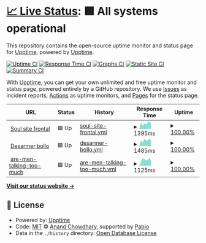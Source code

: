 # [📈 Live Status](https://demo.upptime.js.org): <!--live status--> **🟩 All systems operational**

This repository contains the open-source uptime monitor and status page for [Upptime](https://upptime.js.org), powered by [Upptime](https://github.com/upptime/upptime).

[![Uptime CI](https://github.com/gigabyte6372/upptime/workflows/Uptime%20CI/badge.svg)](https://github.com/gigabyte6372/upptime/actions?query=workflow%3A%22Uptime+CI%22)
[![Response Time CI](https://github.com/gigabyte6372/upptime/workflows/Response%20Time%20CI/badge.svg)](https://github.com/gigabyte6372/upptime/actions?query=workflow%3A%22Response+Time+CI%22)
[![Graphs CI](https://github.com/gigabyte6372/upptime/workflows/Graphs%20CI/badge.svg)](https://github.com/gigabyte6372/upptime/actions?query=workflow%3A%22Graphs+CI%22)
[![Static Site CI](https://github.com/gigabyte6372/upptime/workflows/Static%20Site%20CI/badge.svg)](https://github.com/gigabyte6372/upptime/actions?query=workflow%3A%22Static+Site+CI%22)
[![Summary CI](https://github.com/gigabyte6372/upptime/workflows/Summary%20CI/badge.svg)](https://github.com/gigabyte6372/upptime/actions?query=workflow%3A%22Summary+CI%22)

With [Upptime](https://upptime.js.org), you can get your own unlimited and free uptime monitor and status page, powered entirely by a GitHub repository. We use [Issues](https://github.com/upptime/upptime/issues) as incident reports, [Actions](https://github.com/gigabyte6372/upptime/actions) as uptime monitors, and [Pages](https://demo.upptime.js.org) for the status page.

<!--start: status pages-->
<!-- This summary is generated by Upptime (https://github.com/upptime/upptime) -->
<!-- Do not edit this manually, your changes will be overwritten -->
<!-- prettier-ignore -->
| URL | Status | History | Response Time | Uptime |
| --- | ------ | ------- | ------------- | ------ |
| <img alt="" src="https://icons.duckduckgo.com/ip3/lessoulevementsdelaterre.org.ico" height="13"> [Soul site frontal](https://lessoulevementsdelaterre.org) | 🟩 Up | [soul-site-frontal.yml](https://github.com/gigabyte6372/upptime/commits/HEAD/history/soul-site-frontal.yml) | <details><summary><img alt="Response time graph" src="./graphs/soul-site-frontal/response-time-week.png" height="20"> 1395ms</summary><br><a href="https://gigabyte6372.github.io/upptime/history/soul-site-frontal"><img alt="Response time 1411" src="https://img.shields.io/endpoint?url=https%3A%2F%2Fraw.githubusercontent.com%2Fgigabyte6372%2Fupptime%2FHEAD%2Fapi%2Fsoul-site-frontal%2Fresponse-time.json"></a><br><a href="https://gigabyte6372.github.io/upptime/history/soul-site-frontal"><img alt="24-hour response time 1437" src="https://img.shields.io/endpoint?url=https%3A%2F%2Fraw.githubusercontent.com%2Fgigabyte6372%2Fupptime%2FHEAD%2Fapi%2Fsoul-site-frontal%2Fresponse-time-day.json"></a><br><a href="https://gigabyte6372.github.io/upptime/history/soul-site-frontal"><img alt="7-day response time 1395" src="https://img.shields.io/endpoint?url=https%3A%2F%2Fraw.githubusercontent.com%2Fgigabyte6372%2Fupptime%2FHEAD%2Fapi%2Fsoul-site-frontal%2Fresponse-time-week.json"></a><br><a href="https://gigabyte6372.github.io/upptime/history/soul-site-frontal"><img alt="30-day response time 1411" src="https://img.shields.io/endpoint?url=https%3A%2F%2Fraw.githubusercontent.com%2Fgigabyte6372%2Fupptime%2FHEAD%2Fapi%2Fsoul-site-frontal%2Fresponse-time-month.json"></a><br><a href="https://gigabyte6372.github.io/upptime/history/soul-site-frontal"><img alt="1-year response time 1411" src="https://img.shields.io/endpoint?url=https%3A%2F%2Fraw.githubusercontent.com%2Fgigabyte6372%2Fupptime%2FHEAD%2Fapi%2Fsoul-site-frontal%2Fresponse-time-year.json"></a></details> | <details><summary><a href="https://gigabyte6372.github.io/upptime/history/soul-site-frontal">100.00%</a></summary><a href="https://gigabyte6372.github.io/upptime/history/soul-site-frontal"><img alt="All-time uptime 99.89%" src="https://img.shields.io/endpoint?url=https%3A%2F%2Fraw.githubusercontent.com%2Fgigabyte6372%2Fupptime%2FHEAD%2Fapi%2Fsoul-site-frontal%2Fuptime.json"></a><br><a href="https://gigabyte6372.github.io/upptime/history/soul-site-frontal"><img alt="24-hour uptime 100.00%" src="https://img.shields.io/endpoint?url=https%3A%2F%2Fraw.githubusercontent.com%2Fgigabyte6372%2Fupptime%2FHEAD%2Fapi%2Fsoul-site-frontal%2Fuptime-day.json"></a><br><a href="https://gigabyte6372.github.io/upptime/history/soul-site-frontal"><img alt="7-day uptime 100.00%" src="https://img.shields.io/endpoint?url=https%3A%2F%2Fraw.githubusercontent.com%2Fgigabyte6372%2Fupptime%2FHEAD%2Fapi%2Fsoul-site-frontal%2Fuptime-week.json"></a><br><a href="https://gigabyte6372.github.io/upptime/history/soul-site-frontal"><img alt="30-day uptime 99.89%" src="https://img.shields.io/endpoint?url=https%3A%2F%2Fraw.githubusercontent.com%2Fgigabyte6372%2Fupptime%2FHEAD%2Fapi%2Fsoul-site-frontal%2Fuptime-month.json"></a><br><a href="https://gigabyte6372.github.io/upptime/history/soul-site-frontal"><img alt="1-year uptime 99.89%" src="https://img.shields.io/endpoint?url=https%3A%2F%2Fraw.githubusercontent.com%2Fgigabyte6372%2Fupptime%2FHEAD%2Fapi%2Fsoul-site-frontal%2Fuptime-year.json"></a></details>
| <img alt="" src="https://icons.duckduckgo.com/ip3/desarmerbollore.net.ico" height="13"> [Desarmer bollo](https://desarmerbollore.net/) | 🟩 Up | [desarmer-bollo.yml](https://github.com/gigabyte6372/upptime/commits/HEAD/history/desarmer-bollo.yml) | <details><summary><img alt="Response time graph" src="./graphs/desarmer-bollo/response-time-week.png" height="20"> 1485ms</summary><br><a href="https://gigabyte6372.github.io/upptime/history/desarmer-bollo"><img alt="Response time 1376" src="https://img.shields.io/endpoint?url=https%3A%2F%2Fraw.githubusercontent.com%2Fgigabyte6372%2Fupptime%2FHEAD%2Fapi%2Fdesarmer-bollo%2Fresponse-time.json"></a><br><a href="https://gigabyte6372.github.io/upptime/history/desarmer-bollo"><img alt="24-hour response time 1425" src="https://img.shields.io/endpoint?url=https%3A%2F%2Fraw.githubusercontent.com%2Fgigabyte6372%2Fupptime%2FHEAD%2Fapi%2Fdesarmer-bollo%2Fresponse-time-day.json"></a><br><a href="https://gigabyte6372.github.io/upptime/history/desarmer-bollo"><img alt="7-day response time 1485" src="https://img.shields.io/endpoint?url=https%3A%2F%2Fraw.githubusercontent.com%2Fgigabyte6372%2Fupptime%2FHEAD%2Fapi%2Fdesarmer-bollo%2Fresponse-time-week.json"></a><br><a href="https://gigabyte6372.github.io/upptime/history/desarmer-bollo"><img alt="30-day response time 1392" src="https://img.shields.io/endpoint?url=https%3A%2F%2Fraw.githubusercontent.com%2Fgigabyte6372%2Fupptime%2FHEAD%2Fapi%2Fdesarmer-bollo%2Fresponse-time-month.json"></a><br><a href="https://gigabyte6372.github.io/upptime/history/desarmer-bollo"><img alt="1-year response time 1376" src="https://img.shields.io/endpoint?url=https%3A%2F%2Fraw.githubusercontent.com%2Fgigabyte6372%2Fupptime%2FHEAD%2Fapi%2Fdesarmer-bollo%2Fresponse-time-year.json"></a></details> | <details><summary><a href="https://gigabyte6372.github.io/upptime/history/desarmer-bollo">100.00%</a></summary><a href="https://gigabyte6372.github.io/upptime/history/desarmer-bollo"><img alt="All-time uptime 99.88%" src="https://img.shields.io/endpoint?url=https%3A%2F%2Fraw.githubusercontent.com%2Fgigabyte6372%2Fupptime%2FHEAD%2Fapi%2Fdesarmer-bollo%2Fuptime.json"></a><br><a href="https://gigabyte6372.github.io/upptime/history/desarmer-bollo"><img alt="24-hour uptime 100.00%" src="https://img.shields.io/endpoint?url=https%3A%2F%2Fraw.githubusercontent.com%2Fgigabyte6372%2Fupptime%2FHEAD%2Fapi%2Fdesarmer-bollo%2Fuptime-day.json"></a><br><a href="https://gigabyte6372.github.io/upptime/history/desarmer-bollo"><img alt="7-day uptime 100.00%" src="https://img.shields.io/endpoint?url=https%3A%2F%2Fraw.githubusercontent.com%2Fgigabyte6372%2Fupptime%2FHEAD%2Fapi%2Fdesarmer-bollo%2Fuptime-week.json"></a><br><a href="https://gigabyte6372.github.io/upptime/history/desarmer-bollo"><img alt="30-day uptime 99.87%" src="https://img.shields.io/endpoint?url=https%3A%2F%2Fraw.githubusercontent.com%2Fgigabyte6372%2Fupptime%2FHEAD%2Fapi%2Fdesarmer-bollo%2Fuptime-month.json"></a><br><a href="https://gigabyte6372.github.io/upptime/history/desarmer-bollo"><img alt="1-year uptime 99.88%" src="https://img.shields.io/endpoint?url=https%3A%2F%2Fraw.githubusercontent.com%2Fgigabyte6372%2Fupptime%2FHEAD%2Fapi%2Fdesarmer-bollo%2Fuptime-year.json"></a></details>
| <img alt="" src="https://icons.duckduckgo.com/ip3/are-men-talking-too-much.outilsdelutte.net.ico" height="13"> [are-men-talking-too-much](https://are-men-talking-too-much.outilsdelutte.net/) | 🟩 Up | [are-men-talking-too-much.yml](https://github.com/gigabyte6372/upptime/commits/HEAD/history/are-men-talking-too-much.yml) | <details><summary><img alt="Response time graph" src="./graphs/are-men-talking-too-much/response-time-week.png" height="20"> 1125ms</summary><br><a href="https://gigabyte6372.github.io/upptime/history/are-men-talking-too-much"><img alt="Response time 1059" src="https://img.shields.io/endpoint?url=https%3A%2F%2Fraw.githubusercontent.com%2Fgigabyte6372%2Fupptime%2FHEAD%2Fapi%2Fare-men-talking-too-much%2Fresponse-time.json"></a><br><a href="https://gigabyte6372.github.io/upptime/history/are-men-talking-too-much"><img alt="24-hour response time 1109" src="https://img.shields.io/endpoint?url=https%3A%2F%2Fraw.githubusercontent.com%2Fgigabyte6372%2Fupptime%2FHEAD%2Fapi%2Fare-men-talking-too-much%2Fresponse-time-day.json"></a><br><a href="https://gigabyte6372.github.io/upptime/history/are-men-talking-too-much"><img alt="7-day response time 1125" src="https://img.shields.io/endpoint?url=https%3A%2F%2Fraw.githubusercontent.com%2Fgigabyte6372%2Fupptime%2FHEAD%2Fapi%2Fare-men-talking-too-much%2Fresponse-time-week.json"></a><br><a href="https://gigabyte6372.github.io/upptime/history/are-men-talking-too-much"><img alt="30-day response time 1079" src="https://img.shields.io/endpoint?url=https%3A%2F%2Fraw.githubusercontent.com%2Fgigabyte6372%2Fupptime%2FHEAD%2Fapi%2Fare-men-talking-too-much%2Fresponse-time-month.json"></a><br><a href="https://gigabyte6372.github.io/upptime/history/are-men-talking-too-much"><img alt="1-year response time 1059" src="https://img.shields.io/endpoint?url=https%3A%2F%2Fraw.githubusercontent.com%2Fgigabyte6372%2Fupptime%2FHEAD%2Fapi%2Fare-men-talking-too-much%2Fresponse-time-year.json"></a></details> | <details><summary><a href="https://gigabyte6372.github.io/upptime/history/are-men-talking-too-much">100.00%</a></summary><a href="https://gigabyte6372.github.io/upptime/history/are-men-talking-too-much"><img alt="All-time uptime 99.91%" src="https://img.shields.io/endpoint?url=https%3A%2F%2Fraw.githubusercontent.com%2Fgigabyte6372%2Fupptime%2FHEAD%2Fapi%2Fare-men-talking-too-much%2Fuptime.json"></a><br><a href="https://gigabyte6372.github.io/upptime/history/are-men-talking-too-much"><img alt="24-hour uptime 100.00%" src="https://img.shields.io/endpoint?url=https%3A%2F%2Fraw.githubusercontent.com%2Fgigabyte6372%2Fupptime%2FHEAD%2Fapi%2Fare-men-talking-too-much%2Fuptime-day.json"></a><br><a href="https://gigabyte6372.github.io/upptime/history/are-men-talking-too-much"><img alt="7-day uptime 100.00%" src="https://img.shields.io/endpoint?url=https%3A%2F%2Fraw.githubusercontent.com%2Fgigabyte6372%2Fupptime%2FHEAD%2Fapi%2Fare-men-talking-too-much%2Fuptime-week.json"></a><br><a href="https://gigabyte6372.github.io/upptime/history/are-men-talking-too-much"><img alt="30-day uptime 99.90%" src="https://img.shields.io/endpoint?url=https%3A%2F%2Fraw.githubusercontent.com%2Fgigabyte6372%2Fupptime%2FHEAD%2Fapi%2Fare-men-talking-too-much%2Fuptime-month.json"></a><br><a href="https://gigabyte6372.github.io/upptime/history/are-men-talking-too-much"><img alt="1-year uptime 99.91%" src="https://img.shields.io/endpoint?url=https%3A%2F%2Fraw.githubusercontent.com%2Fgigabyte6372%2Fupptime%2FHEAD%2Fapi%2Fare-men-talking-too-much%2Fuptime-year.json"></a></details>

<!--end: status pages-->

[**Visit our status website →**](https://demo.upptime.js.org)

## 📄 License

- Powered by: [Upptime](https://github.com/upptime/upptime)
- Code: [MIT](./LICENSE) © [Anand Chowdhary](https://anandchowdhary.com), supported by [Pabio](https://pabio.com)
- Data in the `./history` directory: [Open Database License](https://opendatacommons.org/licenses/odbl/1-0/)
